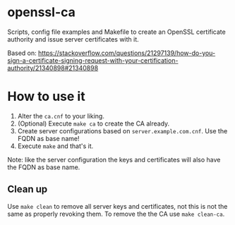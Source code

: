 # openssl-ca
Scripts, config file examples and Makefile to create an OpenSSL certificate
authority and issue server certificates with it.

Based on: https://stackoverflow.com/questions/21297139/how-do-you-sign-a-certificate-signing-request-with-your-certification-authority/21340898#21340898

# How to use it
1. Alter the `ca.cnf` to your liking.
2. (Optional) Execute `make ca` to create the CA already.
3. Create server configurations based on `server.example.com.cnf`. Use the
   FQDN as base name!
4. Execute `make` and that's it.

Note: like the server configuration the keys and certificates will also have
the FQDN as base name.

## Clean up
Use `make clean` to remove all server keys and certificates, not this is not
the same as properly revoking them. To remove the the CA use `make clean-ca`.
